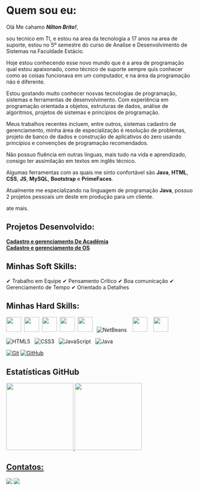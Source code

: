 # Quem sou eu:

Olá Me cahamo ***Nilton Brito!***, 

sou tecnico em TI, e estou na area da tecnologia a 17 anos na area de suporte, estou no 5º semestre do curso de Analise e Desenvolvimento de Sistemas na Faculdade Estácio.

Hoje estou conhecendo esse novo mundo que é a area de programação qual estou apaixonado, como técnico de suporte sempre quis conhecer como as coisas funcionava em um computador, e na área da programação não é diferente.

Estou gostando muito conhecer nosvas tecnologias de programação, sistemas e ferramentas de desenvolvimento.
Com experiência em programação orientada a objetos, estruturas de dados, análise de algoritmos, projetos de sistemas e princípios de programação. 

Meus trabalhos recentes incluem, entre outros, sistemas cadastro de gerenciamento, minha área de especialização é resolução de problemas, projeto de banco de dados e construção de aplicativos do zero usando princípios e convenções de programação recomendados. 

Não possuo fluência em outras línguas, mais tudo na vida e aprendizado, consigo ter assimilação em textos em inglês técnico.

Algumas ferramentas com as quais me sinto confortável são **Java**, **HTML**, **CSS**, **JS**, **MySQL**, **Bootstrap** e **PrimeFaces**.

Atualmente me especializando na linguagem de programação **Java**, possuo 2 projetos pessoais um deste em produção para um cliente.

ate mais. 

## Projetos Desenvolvido:

[**Cadastro e gerenciamento De Acadêmia**](https://github.com/niltonbrito/Sistema-Academia-Karate)
</br>
[**Cadastro e gerenciamento de OS**](https://github.com/niltonbrito/Bandampla-Cadastro-Os)

## Minhas Soft Skills:

✔ Trabalho em Equipe
✔ Pensamento Crítico
✔ Boa comunicação
✔ Gerenciamento de Tempo
✔ Orientado a Detalhes

## Minhas Hard Skills:

<img src="https://cdn.jsdelivr.net/gh/devicons/devicon/icons/java/java-original.svg" width="40" height="40"/>&nbsp;&nbsp;<img src="https://cdn.jsdelivr.net/gh/devicons/devicon@latest/icons/mysql/mysql-original-wordmark.svg" width="40" height="40"/>&nbsp;&nbsp;<img src="https://cdn.jsdelivr.net/gh/devicons/devicon@latest/icons/bootstrap/bootstrap-original-wordmark.svg" width="40" height="40"/>&nbsp;&nbsp;<img src="https://cdn.jsdelivr.net/gh/devicons/devicon@latest/icons/eclipse/eclipse-original.svg" width="40" height="40"/>&nbsp;&nbsp;<img src="https://cdn.jsdelivr.net/gh/devicons/devicon@latest/icons/vscode/vscode-original-wordmark.svg" width="40" height="40"/> &nbsp;&nbsp;![NetBeans](https://github.com/niltonbrito/Sistema-Academia-Karate/assets/161540027/8c211fe2-4a31-4f91-b484-553f2c75e20b) &nbsp;&nbsp; <img src="https://cdn.jsdelivr.net/gh/devicons/devicon@latest/icons/dbeaver/dbeaver-original.svg" width="40" height="40"/> &nbsp;&nbsp; <img src="https://static.javatpoint.com/primefaces/images/primefaces-tutorial.png" width="40" height="40"/>

![HTML5](https://img.shields.io/badge/HTML-000?style=for-the-badge&logo=html5&logoColor=30A3DC)&nbsp;&nbsp;
![CSS3](https://img.shields.io/badge/CSS3-000?style=for-the-badge&logo=css3&logoColor=E94D5F)&nbsp;&nbsp;
![JavaScript](https://img.shields.io/badge/JavaScript-000?style=for-the-badge&logo=javascript&logoColor=30A3DC)&nbsp;&nbsp;
![Java](https://img.shields.io/badge/Java-000?style=for-the-badge&logo=java&logoColor=30A3DC)&nbsp;&nbsp;

[![Git](https://img.shields.io/badge/Git-000?style=for-the-badge&logo=git&logoColor=E94D5F)]()
[![GitHub](https://img.shields.io/badge/GitHub-000?style=for-the-badge&logo=github&logoColor=30A3DC)]()

## Estatísticas GitHub

<div>
<a href="https://github.com/niltonbrito">
<img height="180em" src="https://github-readme-stats.vercel.app/api/top-langs/?username=niltonbrito&layout=compact&langs_count=7&theme=dracula"/>
<img height="180em" src="https://github-readme-stats.vercel.app/api?username=niltonbrito&show_icons=true&theme=dracula&include_all_commits=true&count_private=true"/>
</div>
  
## Contatos:

<div>
<!--<a href="https://www.youtube.com/seu-canal-youtube-aqui" target="_blank"><img src="https://img.shields.io/badge/YouTube-FF0000?style=for-the-badge&logo=youtube&logoColor=white" target="_blank"></a>
<a href="https://instagram.com/seu-usuário-instagram-aqui" target="_blank"><img src="https://img.shields.io/badge/-Instagram-%23E4405F?style=for-the-badge&logo=instagram&logoColor=white" target="_blank"></a>
<a href="https://www.twitch.tv/seu-usuário-aqui" target="_blank"><img src="https://img.shields.io/badge/Twitch-9146FF?style=for-the-badge&logo=twitch&logoColor=white" target="_blank"></a>-->
<a href = "mailto:nilton.brito@outlook.com"><img src="https://img.shields.io/badge/Gmail-D14836?style=for-the-badge&logo=gmail&logoColor=white" target="_blank"></a>
<a href="https://www.linkedin.com/in/niltonbrito" target="_blank"><img src="https://img.shields.io/badge/-LinkedIn-%230077B5?style=for-the-badge&logo=linkedin&logoColor=white" target="_blank"></a>   
</div>
